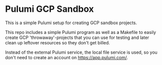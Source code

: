 # Pulumi GCP Sandbox

This is a simple Pulumi setup for creating GCP sandbox projects.

This repo includes a simple Pulumi program as well as a Makefile to easily create GCP 'throwaway'-projects that you can use for testing and later clean up leftover resources so they don't get billed.

Instead of the external Pulumi service, the local file service is used, so you don't need to create an account on https://app.pulumi.com/.

